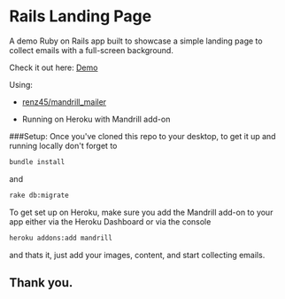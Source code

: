 # Rails Landing Page

A demo Ruby on Rails app built to showcase a simple landing page to collect emails with a full-screen background.

Check it out here: [Demo](http://rails-landing-pg.herokuapp.com)

Using:
- [renz45/mandrill_mailer](https://github.com/renz45/mandrill_mailer)

- Running on Heroku with Mandrill add-on

###Setup:
Once you've cloned this repo to your desktop, to get it up and running locally don't forget to
```sh
bundle install
``` 
and
```sh
rake db:migrate
``` 
To get set up on Heroku, make sure you add the Mandrill add-on to your app either via the Heroku Dashboard or via the console
```sh
heroku addons:add mandrill
``` 
and thats it, just add your images, content, and start collecting emails.

## Thank you.
